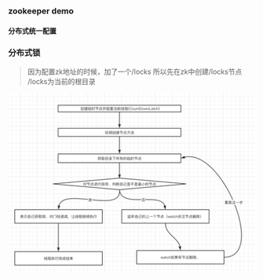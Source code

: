 ### zookeeper demo

#### 分布式统一配置

### 分布式锁

> 因为配置zk地址的时候，加了一个/locks 所以先在zk中创建/locks节点  /locks为当前的根目录

![lock](https://github.com/niezhiliang/zookeeper-demo/blob/master/data/lock.png)